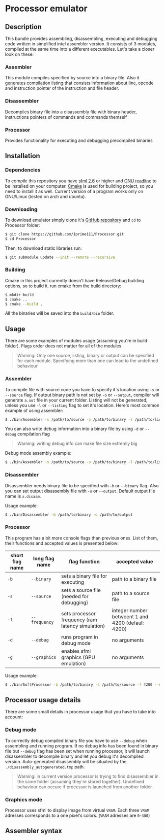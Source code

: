 # Processor emulator

## Description

This bundle provides assembling, disassembling, executing and debugging code written in simplified intel assembler version. It consists of 3 modules, compiled at the same time into a different executables. Let's take a closer look on these:

### Assembler
This module compiles specified by source into a binary file. Also it generates compilation listing that consists information about line, opcode and instruction pointer of the instruction and file header.

### Disassembler
Decompiles binary file into a disassembly file with binary header, instructions pointers of commands and commands themself

### Processor
Provides functionality for executing and debugging precompiled binaries

## Installation

### Dependencies
To compile this repository you have [sfml 2.6](https://www.sfml-dev.org/index.php "sfml") or higher and [GNU readline](https://tiswww.case.edu/php/chet/readline/rltop.html "GNU readline") to be installed on your computer. [Cmake](https://cmake.org/) is used for building project, so you need to install it as well. Current version of a program works only on GNU/Linux (tested on arch and ubuntu).

### Downloading
To download emulator simply clone it's [GitHub repository](https://github.com/Iprime111/Processor) and `cd` to Processor folder:
```bash
$ git clone https://github.com/Iprime111/Processor.git
$ cd Processor
```
Then, to download static libraries run:
```bash
$ git submodule update --init --remote --recursive
```

### Building
Cmake in this project currently doesn't have Release/Debug building options, so to build it, run cmake from the build directory:
``` bash
$ mkdir build
$ cmake ..
$ cmake --build .
```
All the binaries will be saved into the `build/bin` folder.

## Usage

There are some examples of modules usage (assuming you're in build folder). Flags order does not matter for all of the modules.

> Warning: Only one source, listing, binary or output can be specified for each module. Specifying more than one can lead to the undefined behaviour

### Assembler

To compile file with source code you have to specify it's location using `-s` or `--source` flag. If output binary path is not set by `-o` or `--output`, compiler will generate `a.out` file in your current folder. Listing will not be generated, unless you use `-l` or `--listing` flag to set it's location. Here's most common example of using assembler:
``` bash
$ ./bin/Assembler -s /path/to/source -o /path/to/binary -l /path/to/listing
```

You can also write debug information into a binary file by using `-d` or `--debug` compilation flag

> Warning: writing debug info can make file size extremly big

Debug mode assembly example:

``` bash
$ ./bin/Assembler -s /path/to/source -o /path/to/binary -l /path/to/listing --debug
```

### Disassembler

 Disassembler needs binary file to be specified with `-b` or `--binary` flag. Also you can set output disassembly file with `-o` or `--output`. Default output file name is `a.disasm`.

 Usage example:

 ``` bash
$ ./bin/Disassembler -b /path/to/binary -o /path/to/output
 ```

### Processor

This program has a bit more console flags than previous ones. List of them, their functions and accepted values is presented below:

| short flag name | long flag name | flag function                                        | accepted value                                      |
|-----------------|----------------|------------------------------------------------------|-----------------------------------------------------|
| `-b`            | `--binary`     | sets a binary file for executing                     | path to a binary file                               |
| `-s`            | `--source`     | sets a source file (needed for debugging)            | path to a source file                               |
| `-f`            | `--frequency`  | sets processor frequency (ram latency simulation)    | integer number betweent 1 and 4200 (defaul: 4200)   |
| `-d`            | `--debug`      | runs program in debug mode                           | no arguments                                        |
| `-g`            | `--graphics`   | enables sfml graphics (GPU emulation)                | no arguments                                        |

Usage example:

``` bash
$ ./bin/SoftProcessor -b /path/to/binary -s /path/to/source -f 4200 --debug --graphics
```

## Processor usage details

There are some small details in processor usage that you have to take into account:

### Debug mode

To correctly debug compiled binary file you have to use `--debug` when assembling and running program. If no debug info has been found in binary file but `--debug` flag has been set when running processor, it will launch disassembler to decompile binary and let you debug it's decompiled version. Auto-generated disassembly will be situated by the `./disassembly_autogenerated.tmp` path.

> Warning: in current version processor is trying to find disassembler in the same folder (assuming they're stored together). Undefined behaviour can occure if processor is launched from another folder

### Graphics mode

Processor uses sfml to display image from virtual `VRAM`. Each three `VRAM` adresses corresponds to a one pixel's colors. (`VRAM` adresses are `0~300`)

## Assembler syntax
